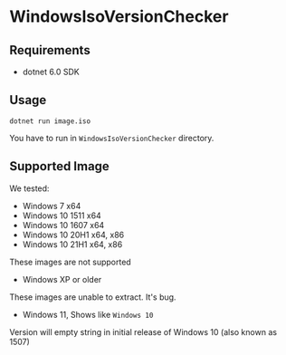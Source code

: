 # WindowsIsoVersionChecker

## Requirements

- dotnet 6.0 SDK

## Usage

```
dotnet run image.iso
```

You have to run in `WindowsIsoVersionChecker` directory.

## Supported Image

We tested:
- Windows 7 x64
- Windows 10 1511 x64
- Windows 10 1607 x64
- Windows 10 20H1 x64, x86
- Windows 10 21H1 x64, x86

These images are not supported
- Windows XP or older

These images are unable to extract. It's bug.
- Windows 11, Shows like `Windows 10`

Version will empty string in initial release of Windows 10 (also known as 1507)

